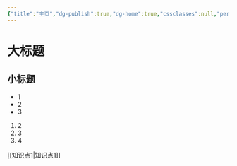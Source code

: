 ```yaml
---
{"title":"主页","dg-publish":true,"dg-home":true,"cssclasses":null,"permalink":"////","tags":["gardenEntry"],"dgPassFrontmatter":true,"noteIcon":""}
---
```


# 大标题





## 小标题
- 1
- 2
- 3

1. 2
2. 3
3. 4

[[知识点1\|知识点1]]
